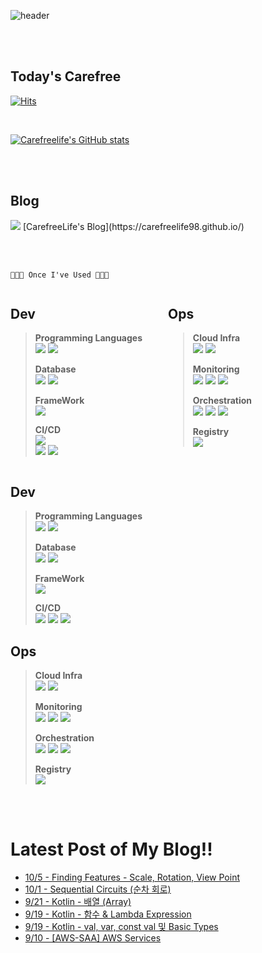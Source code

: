 
![header](https://capsule-render.vercel.app/api?type=waving&text=CarefreeLife!&color=gradient)

<br><br>

## Today's Carefree
[![Hits](https://hits.seeyoufarm.com/api/count/incr/badge.svg?url=https%3A%2F%2Fgithub.com%2FCarefreeLife98&count_bg=%23ADAB92&title_bg=%23555555&icon=github.svg&icon_color=%23E7E7E7&title=Wish+you+all+Carefree&edge_flat=false)](https://hits.seeyoufarm.com)

<br>

[![Carefreelife's GitHub stats](https://github-readme-stats.vercel.app/api?username=carefreelife98&show_icons=true&theme=dark)](https://github.com/anuraghazra/github-readme-stats)

<br><br>

## Blog
<img src="https://img.shields.io/badge/Github Pages-222222?style=for-the-badge&logo=githubpages&logoColor=white">
[CarefreeLife's Blog](https://carefreelife98.github.io/)

<br><br>

```
🧑🏻‍💻 Once I've Used 🧑🏻‍💻
```

<style>
  .container {
    display: flex;
    justify-content: space-between;
  }
  .dev, .ops {
    flex: 1;
  }
</style>
<div class="container">
  <div class="dev">
    <h2 id="dev">Dev</h2>
    <blockquote>
      <p><strong>Programming Languages</strong> <br>
      <img src="https://img.shields.io/badge/JAVA-E6522C?style=for-the-badge&logo=java&logoColor=white">
      <img src="https://img.shields.io/badge/Python-3776AB?style=for-the-badge&logo=python&logoColor=white">
      </p>
      <p><strong>Database</strong> <br>
      <img src="https://img.shields.io/badge/MySQL-4479A1?style=for-the-badge&logo=MySQL&logoColor=white">
      <img src="https://img.shields.io/badge/MariaDB-003545?style=for-the-badge&logo=MariaDB&logoColor=white">
      </p>
      <p><strong>FrameWork</strong> <br>
      <img src="https://img.shields.io/badge/SpringBoot-6DB33F?style=for-the-badge&logo=SpringBoot&logoColor=white">
      </p>
      <p><strong>CI/CD</strong> <br>
      <img src="https://img.shields.io/badge/Github Actions-2088FF?style=for-the-badge&logo=githubactions&logoColor=white"> <br>
      <img src="https://img.shields.io/badge/TerraformCloud-7B42BC?style=for-the-badge&logo=terraform&logoColor=white">
      <img src="https://img.shields.io/badge/ArgoCD-EF7B4D?style=for-the-badge&logo=argo&logoColor=white"> <br>
      </p>
    </blockquote>
  </div>
  <div class="ops">
    <h2 id="ops">Ops</h2>
    <blockquote>
      <p><strong>Cloud Infra</strong> <br>
      <img src="https://img.shields.io/badge/aws-FF9900?style=for-the-badge&logo=aws&logoColor=white">
      <img src="https://img.shields.io/badge/Terraform-7B42BC?style=for-the-badge&logo=terraform&logoColor=white"></p>
      <p><strong>Monitoring</strong> <br>
      <img src="https://img.shields.io/badge/Istio-466BB0?style=for-the-badge&logo=istio&logoColor=white">
      <img src="https://img.shields.io/badge/Prometheus-E6522C?style=for-the-badge&logo=prometheus&logoColor=white">
      <img src="https://img.shields.io/badge/Grafana-F46800?style=for-the-badge&logo=grafana&logoColor=white"></p>
      <p><strong>Orchestration</strong> <br>
      <img src="https://img.shields.io/badge/Docker-2496ED?style=for-the-badge&logo=Docker&logoColor=white">
      <img src="https://img.shields.io/badge/Kubernetes-326CE5?style=for-the-badge&logo=Kubernetes&logoColor=white">
      <img src="https://img.shields.io/badge/EKS-FF9900?style=for-the-badge&logo=amazoneks&logoColor=white"></p>
      <p><strong>Registry</strong> <br>
      <img src="https://img.shields.io/badge/github-181717?style=for-the-badge&logo=github&logoColor=white"></p>
    </blockquote>
  </div>
</div>


## Dev

>
> **Programming Languages** <br>
> <img src="https://img.shields.io/badge/JAVA-E6522C?style=for-the-badge&logo=java&logoColor=white">
> <img src="https://img.shields.io/badge/Python-3776AB?style=for-the-badge&logo=python&logoColor=white">
> 
> **Database** <br>
> <img src="https://img.shields.io/badge/MySQL-4479A1?style=for-the-badge&logo=MySQL&logoColor=white">
> <img src="https://img.shields.io/badge/MariaDB-003545?style=for-the-badge&logo=MariaDB&logoColor=white">
> 
> **FrameWork** <br>
> <img src="https://img.shields.io/badge/SpringBoot-6DB33F?style=for-the-badge&logo=SpringBoot&logoColor=white">
> 
> **CI/CD** <br>
> <img src="https://img.shields.io/badge/Github Actions-2088FF?style=for-the-badge&logo=githubactions&logoColor=white">
> <img src="https://img.shields.io/badge/ArgoCD-EF7B4D?style=for-the-badge&logo=argo&logoColor=white">
> <img src="https://img.shields.io/badge/TerraformCloud-7B42BC?style=for-the-badge&logo=terraform&logoColor=white"> <br>

## Ops
> 
> **Cloud Infra** <br>
> <img src="https://img.shields.io/badge/aws-FF9900?style=for-the-badge&logo=aws&logoColor=white">
> <img src="https://img.shields.io/badge/Terraform-7B42BC?style=for-the-badge&logo=terraform&logoColor=white">
> 
> **Monitoring** <br>
> <img src="https://img.shields.io/badge/Istio-466BB0?style=for-the-badge&logo=istio&logoColor=white">
> <img src="https://img.shields.io/badge/Prometheus-E6522C?style=for-the-badge&logo=prometheus&logoColor=white">
> <img src="https://img.shields.io/badge/Grafana-F46800?style=for-the-badge&logo=grafana&logoColor=white">
> 
> **Orchestration** <br>
> <img src="https://img.shields.io/badge/Docker-2496ED?style=for-the-badge&logo=Docker&logoColor=white">
> <img src="https://img.shields.io/badge/Kubernetes-326CE5?style=for-the-badge&logo=Kubernetes&logoColor=white">
> <img src="https://img.shields.io/badge/EKS-FF9900?style=for-the-badge&logo=amazoneks&logoColor=white">
> 
> **Registry** <br>
> <img src="https://img.shields.io/badge/github-181717?style=for-the-badge&logo=github&logoColor=white">

<br><br>

<h1>Latest Post of My Blog!!</h1>

 - [10/5 - Finding Features - Scale, Rotation, View Point](https://carefreelife98.github.io/inu-computervision/Rotation/)
 - [10/1 - Sequential Circuits (순차 회로)](https://carefreelife98.github.io/inu-computerarchitecture/SequentialCircuit/)
 - [9/21 - Kotlin - 배열 (Array)](https://carefreelife98.github.io/kotlin/Kotlin_Array/)
 - [9/19 - Kotlin - 함수 &amp; Lambda Expression](https://carefreelife98.github.io/kotlin/Kotlin_Function/)
 - [9/19 - Kotlin - val, var, const val 및 Basic Types](https://carefreelife98.github.io/kotlin/Kotlin_Types/)
 - [9/10 - [AWS-SAA] AWS Services](https://carefreelife98.github.io/aws-saa/AWS-Services/)
